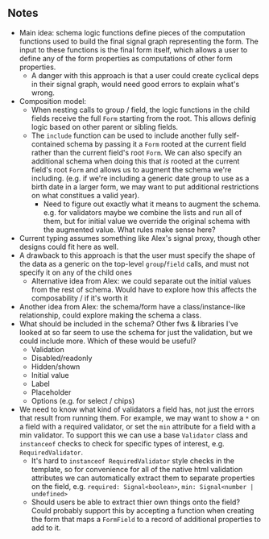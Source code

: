 ## Notes

- Main idea: schema logic functions define pieces of the computation functions used to build the
  final signal graph representing the form. The input to these functions is the final form itself,
  which allows a user to define any of the form properties as computations of other form properties.
  - A danger with this approach is that a user could create cyclical deps in their signal graph,
    would need good errors to explain what's wrong.
- Composition model:
  - When nesting calls to group / field, the logic functions in the child fields receive the full
    `Form` starting from the root. This allows definig logic based on other parent or sibling
    fields.
  - The `include` function can be used to include another fully self-contained schema by passing it
    a `Form` rooted at the current field rather than the current field's root `Form`. We can also
    specify an additional schema when doing this that _is_ rooted at the current field's root `Form`
    and allows us to augment the schema we're including. (e.g. if we're including a generic date
    group to use as a birth date in a larger form, we may want to put additional restrictions on
    what constitues a valid year).
    - Need to figure out exactly what it means to augment the schema. e.g. for validators maybe we
      combine the lists and run all of them, but for initial value we override the original schema
      with the augmented value. What rules make sense here?
- Current typing assumes something like Alex's signal proxy, though other designs could fit here as
  well.
- A drawback to this approach is that the user must specify the shape of the data as a generic on
  the top-level `group`/`field` calls, and must not specify it on any of the child ones
  - Alternative idea from Alex: we could separate out the initial values from the rest of schema.
    Would have to explore how this affects the composability / if it's worth it
- Another idea from Alex: the schema/form have a class/instance-like relationship, could explore
  making the schema a class.
- What should be included in the schema? Other fws & libraries I've looked at so far seem to use the
  schema for just the validation, but we could include more. Which of these would be useful?
  - Validation
  - Disabled/readonly
  - Hidden/shown
  - Initial value
  - Label
  - Placeholder
  - Options (e.g. for select / chips)
- We need to know what kind of validators a field has, not just the errors that result from running
  them. For example, we may want to show a `*` on a field with a required validator, or set the
  `min` attribute for a field with a min validator. To support this we can use a base `Validator`
  class and `instanceof` checks to check for specific types of interest, e.g. `RequiredValidator`.
  - It's hard to `instanceof RequiredValidator` style checks in the template, so for convenience for
    all of the native html validation attributes we can automatically extract them to separate
    properties on the field, e.g. `required: Signal<boolean>`, `min: Signal<number | undefined>`
  - Should users be able to extract thier own things onto the field? Could probably support this by
    accepting a function when creating the form that maps a `FormField` to a record of additional
    properties to add to it.
